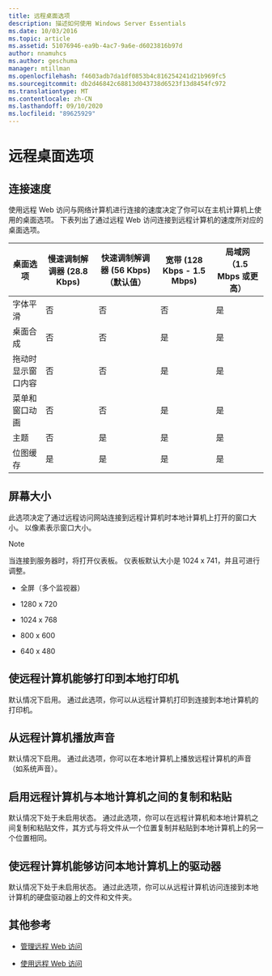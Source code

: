 ```yaml
---
title: 远程桌面选项
description: 描述如何使用 Windows Server Essentials
ms.date: 10/03/2016
ms.topic: article
ms.assetid: 51076946-ea9b-4ac7-9a6e-d6023816b97d
author: nnamuhcs
ms.author: geschuma
manager: mtillman
ms.openlocfilehash: f4603adb7da1df0853b4c816254241d21b969fc5
ms.sourcegitcommit: db2d46842c68813d043738d6523f13d8454fc972
ms.translationtype: MT
ms.contentlocale: zh-CN
ms.lasthandoff: 09/10/2020
ms.locfileid: "89625929"
---
```

# <a name="remote-desktop-options"></a>远程桌面选项

## <a name="connection-speed"></a>连接速度
 使用远程 Web 访问与网络计算机进行连接的速度决定了你可以在主机计算机上使用的桌面选项。 下表列出了通过远程 Web 访问连接到远程计算机的速度所对应的桌面选项。

| 桌面选项 | 慢速调制解调器 (28.8 Kbps) | 快速调制解调器 (56 Kbps)（默认值） | 宽带 (128 Kbps - 1.5 Mbps) | 局域网（1.5 Mbps 或更高） |
|--|--|--|--|--|
| 字体平滑 | 否 | 否 | 否 | 是 |
| 桌面合成 | 否 | 否 | 是 | 是 |
| 拖动时显示窗口内容 | 否 | 否 | 是 | 是 |
| 菜单和窗口动画 | 否 | 否 | 是 | 是 |
| 主题 | 否 | 是 | 是 | 是 |
| 位图缓存 | 是 | 是 | 是 | 是 |

## <a name="screen-size"></a>屏幕大小
 此选项决定了通过远程访问网站连接到远程计算机时本地计算机上打开的窗口大小。 以像素表示窗口大小。

> [!NOTE]
>  当连接到服务器时，将打开仪表板。 仪表板默认大小是 1024 x 741，并且可进行调整。

-   全屏（多个监视器）

-   1280 x 720

-   1024 x 768

-   800 x 600

-   640 x 480

## <a name="enable-the-remote-computer-to-print-to-my-local-printer"></a>使远程计算机能够打印到本地打印机
 默认情况下启用。 通过此选项，你可以从远程计算机打印到连接到本地计算机的打印机。

## <a name="play-sounds-from-the-remote-computer"></a>从远程计算机播放声音
 默认情况下启用。 通过此选项，你可以在本地计算机上播放远程计算机的声音（如系统声音）。

## <a name="enable-copy-and-paste-between-the-remote-computer-and-the-local-computer"></a>启用远程计算机与本地计算机之间的复制和粘贴
 默认情况下处于未启用状态。 通过此选项，你可以在远程计算机和本地计算机之间复制和粘贴文件，其方式与将文件从一个位置复制并粘贴到本地计算机上的另一个位置相同。

## <a name="enable-the-remote-computer-to-access-drives-on-my-local-computer"></a>使远程计算机能够访问本地计算机上的驱动器
 默认情况下处于未启用状态。 通过此选项，你可以从远程计算机访问连接到本地计算机的硬盘驱动器上的文件和文件夹。

## <a name="additional-references"></a>其他参考

-   [管理远程 Web 访问](../manage/Manage-Remote-Web-Access-in-Windows-Server-Essentials.md)

-   [使用远程 Web 访问](../use/Use-Remote-Web-Access-in-Windows-Server-Essentials.md)
